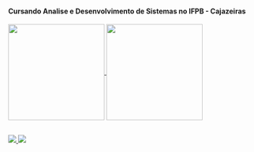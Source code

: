 
#### Cursando Analise e Desenvolvimento de Sistemas no IFPB - Cajazeiras

  <div>
    <a href = "https://github.com/CiceroLucas">
    <img height="195em" align="center" src="https://github-readme-stats.vercel.app/api?username=CiceroLucas&&show_icons=true&title_color=ffffff&icon_color=bb2acf&text_color=daf7dc&bg_color=151515"/>
    <img height="195em" align="center" src="https://github-readme-stats.vercel.app/api/top-langs/?username=CiceroLucas&langs_count=8&theme=dark"/>
  </div>

##
  
 <div>
    <a href="TheLuskera#4960"><img src= "https://img.shields.io/badge/Discord-7289DA?style=for-the-badge&logo=discord&logoColor=white"</a>
    <a href="https://mail.google.com/mail/u/0/#inbox"><img src= "https://img.shields.io/badge/Gmail-D14836?style=for-the-badge&logo=gmail&logoColor=white"</a>
 </div>
